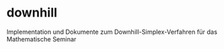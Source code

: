 downhill
========

Implementation und Dokumente zum Downhill-Simplex-Verfahren für das Mathematische Seminar
